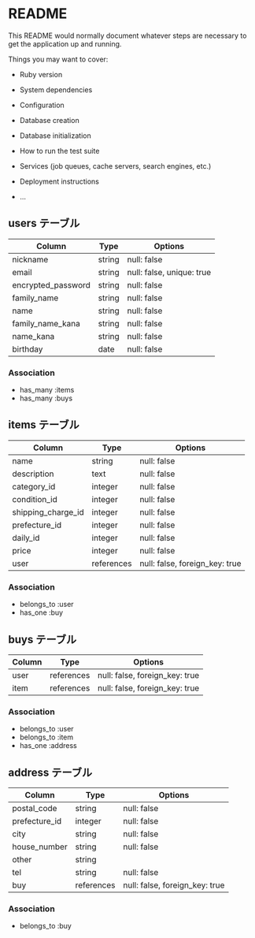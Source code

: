# README

This README would normally document whatever steps are necessary to get the
application up and running.

Things you may want to cover:

* Ruby version

* System dependencies

* Configuration

* Database creation

* Database initialization

* How to run the test suite

* Services (job queues, cache servers, search engines, etc.)

* Deployment instructions

* ...

## users テーブル

|Column             |Type   |Options                   |
|-------------------|-------|--------------------------|
|nickname           |string |null: false               |
|email              |string |null: false, unique: true |
|encrypted_password |string |null: false               |
|family_name        |string |null: false               |
|name               |string |null: false               |
|family_name_kana   |string |null: false               |
|name_kana          |string |null: false               |
|birthday           |date   |null: false               |

### Association

- has_many :items
- has_many :buys


## items テーブル

|Column             |Type       |Options                        |
|-------------------|-----------|-------------------------------|
|name               |string     |null: false                    |
|description        |text       |null: false                    |
|category_id        |integer    |null: false                    |
|condition_id       |integer    |null: false                    |
|shipping_charge_id |integer    |null: false                    |
|prefecture_id      |integer    |null: false                    |
|daily_id           |integer    |null: false                   |
|price              |integer    |null: false                    |
|user               |references |null: false, foreign_key: true |

### Association

- belongs_to :user 
- has_one :buy


## buys テーブル

|Column |Type       |Options                        |
|-------|-----------|-------------------------------|
|user   |references |null: false, foreign_key: true |
|item   |references |null: false, foreign_key: true |

### Association

- belongs_to :user
- belongs_to :item
- has_one :address


## address テーブル

|Column        |Type       |Options                        |
|--------------|-----------|-------------------------------|
|postal_code   |string     |null: false                    |
|prefecture_id |integer    |null: false                    |
|city          |string     |null: false                    |
|house_number  |string     |null: false                    |
|other         |string     |                               |
|tel           |string     |null: false                    |
|buy           |references |null: false, foreign_key: true |


### Association

- belongs_to :buy

